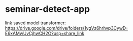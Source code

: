 # seminar-detect-app

link saved model transformer: https://drive.google.com/drive/folders/1ygVz6hrhvp3CywD-E6xAMwUvCjhwCH2O?usp=share_link
